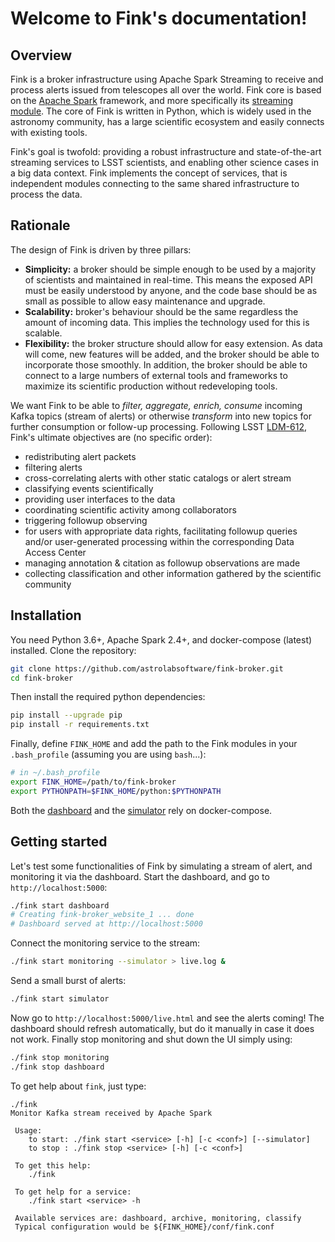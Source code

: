 # Welcome to Fink's documentation!

## Overview

Fink is a broker infrastructure using Apache Spark Streaming to receive and process alerts issued from telescopes all over the world. Fink core is based on the [Apache Spark](http://spark.apache.org/) framework, and more specifically its [streaming module](http://spark.apache.org/streaming/). The core of Fink is written in Python, which is widely used in the astronomy community, has a large scientific ecosystem and easily connects with existing tools.

Fink's goal is twofold: providing a robust infrastructure and state-of-the-art streaming services to LSST scientists, and enabling other science cases in a big data context. Fink implements the concept of services, that is independent modules connecting to the same shared infrastructure to process the data.

## Rationale

The design of Fink is driven by three pillars:

* **Simplicity:** a broker should be simple enough to be used by a majority of scientists and maintained in real-time. This means the exposed API must be easily understood by anyone, and the code base should be as small as possible to allow easy maintenance and upgrade.
* **Scalability:** broker's behaviour should be the same regardless the amount of incoming data. This implies the technology used for this is scalable.
* **Flexibility:** the broker structure should allow for easy extension. As data will come, new features will be added, and the broker should be able to incorporate those smoothly. In addition, the broker should be able to connect to a large numbers of external tools and frameworks to maximize its scientific production without redeveloping tools.

We want Fink to be able to _filter, aggregate, enrich, consume_ incoming Kafka topics (stream of alerts) or otherwise _transform_ into new topics for further consumption or follow-up processing. Following LSST [LDM-612](https://github.com/lsst/LDM-612), Fink's ultimate objectives are (no specific order):

* redistributing alert packets
* filtering alerts
* cross-correlating alerts with other static catalogs or alert stream
* classifying events scientifically
* providing user interfaces to the data
* coordinating scientific activity among collaborators
* triggering followup observing
* for users with appropriate data rights, facilitating followup queries and/or user-generated processing within the corresponding Data Access Center
* managing annotation & citation as followup observations are made
* collecting classification and other information gathered by the scientific community

## Installation

You need Python 3.6+, Apache Spark 2.4+, and docker-compose (latest) installed. Clone the repository:

```bash
git clone https://github.com/astrolabsoftware/fink-broker.git
cd fink-broker
```

Then install the required python dependencies:

```bash
pip install --upgrade pip
pip install -r requirements.txt
```

Finally, define `FINK_HOME` and add the path to the Fink modules in your `.bash_profile` (assuming you are using `bash`...):

```bash
# in ~/.bash_profile
export FINK_HOME=/path/to/fink-broker
export PYTHONPATH=$FINK_HOME/python:$PYTHONPATH
```

Both the [dashboard](user_guide/dashboard.md) and the [simulator](user_guide/simulator.md) rely on docker-compose.


## Getting started

Let's test some functionalities of Fink by simulating a stream of alert, and monitoring it
via the dashboard. Start the dashboard, and go to `http://localhost:5000`:
```bash
./fink start dashboard
# Creating fink-broker_website_1 ... done
# Dashboard served at http://localhost:5000
```

Connect the monitoring service to the stream:
```bash
./fink start monitoring --simulator > live.log &
```

Send a small burst of alerts:
```bash
./fink start simulator
```
Now go to `http://localhost:5000/live.html` and see the alerts coming! The dashboard
should refresh automatically, but do it manually in case it does not work.
Finally stop monitoring and shut down the UI simply using:
```bash
./fink stop monitoring
./fink stop dashboard
```

To get help about `fink`, just type:

```shell
./fink
Monitor Kafka stream received by Apache Spark

 Usage:
 	to start: ./fink start <service> [-h] [-c <conf>] [--simulator]
 	to stop : ./fink stop <service> [-h] [-c <conf>]

 To get this help:
 	./fink

 To get help for a service:
 	./fink start <service> -h

 Available services are: dashboard, archive, monitoring, classify
 Typical configuration would be ${FINK_HOME}/conf/fink.conf
```
